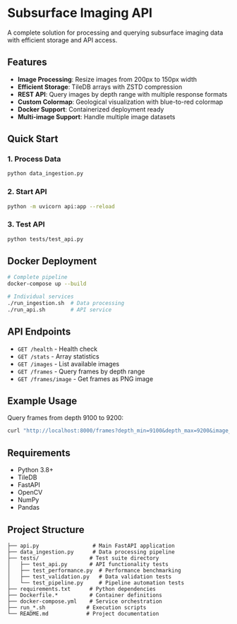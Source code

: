 # Subsurface Imaging API

A complete solution for processing and querying subsurface imaging data with efficient storage and API access.

## Features

- **Image Processing**: Resize images from 200px to 150px width
- **Efficient Storage**: TileDB arrays with ZSTD compression
- **REST API**: Query images by depth range with multiple response formats
- **Custom Colormap**: Geological visualization with blue-to-red colormap
- **Docker Support**: Containerized deployment ready
- **Multi-image Support**: Handle multiple image datasets

## Quick Start

### 1. Process Data
```bash
python data_ingestion.py
```

### 2. Start API
```bash
python -m uvicorn api:app --reload
```

### 3. Test API
```bash
python tests/test_api.py
```

## Docker Deployment

```bash
# Complete pipeline
docker-compose up --build

# Individual services
./run_ingestion.sh  # Data processing
./run_api.sh        # API service
```

## API Endpoints

- `GET /health` - Health check
- `GET /stats` - Array statistics
- `GET /images` - List available images
- `GET /frames` - Query frames by depth range
- `GET /frames/image` - Get frames as PNG image

## Example Usage

Query frames from depth 9100 to 9200:
```bash
curl "http://localhost:8000/frames?depth_min=9100&depth_max=9200&image_id=1"
```

## Requirements

- Python 3.8+
- TileDB
- FastAPI
- OpenCV
- NumPy
- Pandas

## Project Structure

```
├── api.py                 # Main FastAPI application
├── data_ingestion.py      # Data processing pipeline
├── tests/                # Test suite directory
│   ├── test_api.py       # API functionality tests
│   ├── test_performance.py  # Performance benchmarking  
│   ├── test_validation.py   # Data validation tests
│   └── test_pipeline.py     # Pipeline automation tests
├── requirements.txt      # Python dependencies
├── Dockerfile.*          # Container definitions
├── docker-compose.yml    # Service orchestration
├── run_*.sh             # Execution scripts
└── README.md            # Project documentation
```